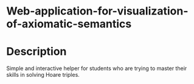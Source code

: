 # Web-application-for-visualization-of-axiomatic-semantics

# Description

Simple and interactive helper for students who are trying to master their skills in solving Hoare triples.
